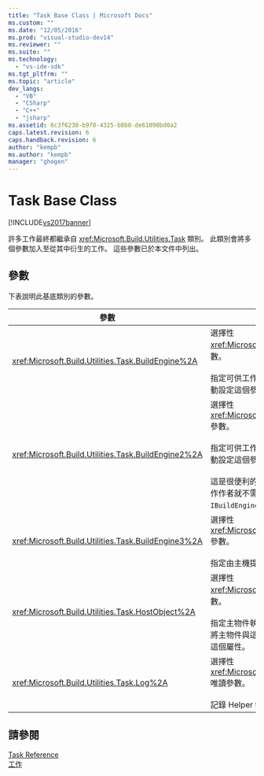```yaml
---
title: "Task Base Class | Microsoft Docs"
ms.custom: ""
ms.date: "12/05/2016"
ms.prod: "visual-studio-dev14"
ms.reviewer: ""
ms.suite: ""
ms.technology: 
  - "vs-ide-sdk"
ms.tgt_pltfrm: ""
ms.topic: "article"
dev_langs: 
  - "VB"
  - "CSharp"
  - "C++"
  - "jsharp"
ms.assetid: 6c3f6238-b9f0-4325-b8b0-de61090bd0a2
caps.latest.revision: 6
caps.handback.revision: 6
author: "kempb"
ms.author: "kempb"
manager: "ghogen"
---
```

# Task Base Class
[!INCLUDE[vs2017banner](../code-quality/includes/vs2017banner.md)]

許多工作最終都繼承自 <xref:Microsoft.Build.Utilities.Task> 類別。  此類別會將多個參數加入至從其中衍生的工作。  這些參數已於本文件中列出。  
  
## 參數  
 下表說明此基底類別的參數。  
  
|參數|描述|  
|--------|--------|  
|<xref:Microsoft.Build.Utilities.Task.BuildEngine%2A>|選擇性 <xref:Microsoft.Build.Framework.IBuildEngine> 參數。<br /><br /> 指定可供工作使用的建置引擎介面。  建置引擎會自動設定這個參數，以允許工作回呼至它。|  
|<xref:Microsoft.Build.Utilities.Task.BuildEngine2%2A>|選擇性 <xref:Microsoft.Build.Framework.IBuildEngine2> 參數。<br /><br /> 指定可供工作使用的建置引擎介面。  建置引擎會自動設定這個參數，以允許工作回呼至它。<br /><br /> 這是很便利的屬性，如此一來，從此類別繼承的工作作者就不需要將值從 `IBuildEngine` 轉換為 `IBuildEngine2`。|  
|<xref:Microsoft.Build.Utilities.Task.BuildEngine3%2A>|選擇性 <xref:Microsoft.Build.Framework.IBuildEngine3> 參數。<br /><br /> 指定由主機提供的建置引擎介面。|  
|<xref:Microsoft.Build.Utilities.Task.HostObject%2A>|選擇性 <xref:Microsoft.Build.Framework.ITaskHost> 參數。<br /><br /> 指定主物件執行個體 \(可以是 Null\)。  如果主 IDE 將主物件與這個特定工作關聯，則建置引擎會設定這個屬性。|  
|<xref:Microsoft.Build.Utilities.Task.Log%2A>|選擇性 <xref:Microsoft.Build.Utilities.TaskLoggingHelper> 唯讀參數。<br /><br /> 記錄 Helper 物件。|  
  
## 請參閱  
 [Task Reference](../msbuild/msbuild-task-reference.md)   
 [工作](../msbuild/msbuild-tasks.md)